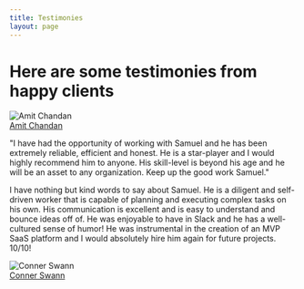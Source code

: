 ```yaml
---
title: Testimonies
layout: page
---
```

<h1 class="title">Here are some testimonies from happy clients</h1>

<div class="side-by-side">
    <div class="toleft">
        <img class="image testimonies-img" src="{{ site.url }}/assets/images/amit.jpg" alt="Amit Chandan">
        <figcaption class="caption">
            <a href="https://www.linkedin.com/in/amitchandan/" target="_blank">Amit Chandan</a>
        </figcaption>
    </div>
    <div class="toright">
        <p>"I have had the opportunity of working with Samuel and he has been extremely reliable,
        efficient and honest. He is a star-player and I would highly recommend him to anyone.
        His skill-level is beyond his age and he will be an asset to any organization.
        Keep up the good work Samuel."</p>
    </div>
</div>

<div class="side-by-side">
    <div class="toleft">
        <p>I have nothing but kind words to say about Samuel. He is a diligent and self-driven worker
         that is capable of planning and executing complex tasks on his own. His communication is excellent
         and is easy to understand and bounce ideas off of. He was enjoyable to have in Slack and he has a
         well-cultured sense of humor! He was instrumental in the creation of an MVP SaaS platform and I would
         absolutely hire him again for future projects. 10/10!</p>
    </div>
    <div class="toright">
        <img class="image testimonies-img" src="{{ site.url }}/assets/images/conner.jpeg" alt="Conner Swann">
        <figcaption class="caption"><a href="https://www.linkedin.com/in/connerswann/" target="_blank">Conner Swann</a></figcaption>
    </div>
</div>
<!--
<div class="side-by-side">
    <div class="toleft">
        <img class="image" src="https://koppl.in/indigo/assets/images/profile.jpg" alt="Alt Text">
        <figcaption class="caption">Photo by John Doe</figcaption>
    </div>
    <div class="toright">
        <p>Lorem ipsum dolor sit amet, consectetur adipisicing elit, sed do eiusmod tempor incididunt ut l
           abore et dolore magna aliqua. Ut enim ad minim veniam, quis nostrud exercitation ullamco laboris nisi ut
           aliquip ex ea commodo consequat. Duis aute irure dolor in reprehenderit in voluptate velit esse cillum
           dolore eu fugiat nulla pariatur. Excepteur sint occaecat cupidatat non proident, sunt in culpa qui officia
           deserunt mollit anim id est laborum.</p>
    </div>
</div>
-->
